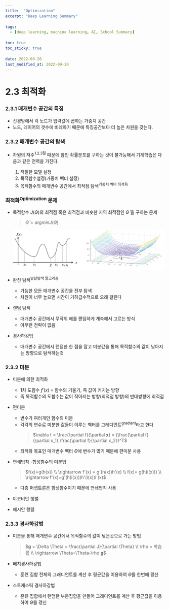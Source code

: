 ```yaml
---
title:  "Optimization"
excerpt: "Deep Learning Summary"

tags:
  - [deep learning, machine learning, AI, School Summary]

toc: true
toc_sticky: true
 
date: 2022-09-20
last_modified_at: 2022-09-20
---
```


# 2.3 최적화

### **2.3.1 매개변수 공간의 특징**

- 신경망에서 각 노드가 입력값에 곱하는 가중치 공간
- 노드, 레이어의 갯수에 비례하기 때문에 특징공간보다 더 높은 차원을 갖는다.

### **2.3.2 매개변수 공간의 탐색**

- 차원의 저주<sup>1.2.3절</sup> 때문에 참인 확률분포를 구하는 것이 불가능해서 기계학습은 다음과 같은 전력을 가진다.
  
  1. 적절한 모델 설정
  2. 목적함수설정(가중치 벡터 설정)
  3. 목적함수의 매개변수 공간에서 최적점 탐색<sup>가중치 벡터 최적화</sup>



### **최적화<sup>Optimization</sup> 문제**

- 목적함수 $J(\Theta)$의 최적점 혹은 최적점과 비슷한 지역 최적점인 $\hat{\Theta}$ 을 구하는 문제
  > $\hat{\Theta}=argminJ(\Theta)$
  
    ![매개변수 공간에 최적해](/assets/img//%EB%A7%A4%EA%B0%9C%EB%B3%80%EC%88%98%EA%B3%B5%EA%B0%84%ED%83%90%EC%83%89.png)

- 완전 탐색<sup>낱낱탐색 알고리즘</sup>
  - 가능한 모든 매개변수 공간을 전부 탐색
  - 차원이 너무 높으면 시간이 기하급수적으로 오래 걸린다

- 랜덤 탐색
  - 매개변수 공간에서 무작위 해를 랜덤하게 계속해서 고르는 방식
  - 아무런 전략이 없음

- 경사하강법
  - 매개변수 공간에서 랜덤한 한 점을 잡고 미분값을 통해 목적함수의 값이 낮아지는 방향으로 탐색하는것

### 2.3.2 미분

- 미분에 의한 최적화
  - 1차 도함수 $f'(x)$ = 함수의 기울기, 즉 값이 커지는 방향
  - 즉 목적함수의 도함수는 값이 작아지는 방향(최적점 방향)의 반대방향에 최적점

- 편미분
  - 변수가 여러개인 함수의 미분
  - 각각의 변수로 미분한 값들이 이루는 벡터를 그레디언트<sup>gradiant</sup>라고 한다
    > $\nabla f = \frac{\partial f}{\partial 𝐱} = (\frac{\partial f}{\partial x_1},\frac{\partial f}{\partial x_2})^T$
  - 최적화 목표인 매개변수 벡터 $\Theta$에 변수가 많기 때문에 편미분 사용

- 연쇄법칙
  -합성함수의 미분법
    > $f(x)=g(h(x)) \\ \rightarrow f'(x) = g'(h(x))h'(x) \\ f(x)= g(h(i(x))) \\ \rightarrow f'(x)=g'(h(i(x)))h'(i(x))i'(x)$
  - 다층 퍼셉트론은 함성함수이기 때문에 연쇄법칙 사용

- 야코비안 행렬
- 해시안 행렬

### 2.3.3 경사하강법

- 미분을 통해 매개변수 공간에서 목적함수의 값이 낮은곳으로 가는 방법
   > $𝐠 = \Delta \Theta = \frac{\partial J}{\partial \Theta} \\ \rho =  학습률 \\ \rightarrow \Theta=\Theta-\rho 𝐠$



- 배치경사하강법
  - 훈련 집합 전체의 그래디언트를 계산 후 평균값을 이용하여 $\Theta$를 한번에 갱신

- 스토캐스틱 경사하강법
  - 훈련 집합에서 랜덤한 부분집합을 만들어 그래디언트를 계산 후 평균값을 이용하여 $\Theta$를 갱신